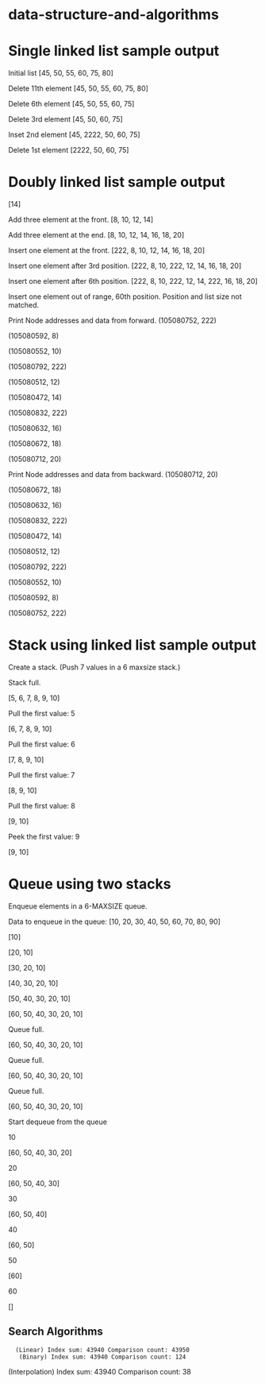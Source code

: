 # data-structure-and-algorithms

# Single linked list sample output
Initial list
[45, 50, 55, 60, 75, 80]

Delete 11th element
[45, 50, 55, 60, 75, 80]

Delete 6th element
[45, 50, 55, 60, 75]

Delete 3rd element
[45, 50, 60, 75]

Inset 2nd element
[45, 2222, 50, 60, 75]

Delete 1st element
[2222, 50, 60, 75]


# Doubly linked list sample output
[14]

Add three element at the front.
[8, 10, 12, 14]

Add three element at the end.
[8, 10, 12, 14, 16, 18, 20]

Insert one element at the front.
[222, 8, 10, 12, 14, 16, 18, 20]

Insert one element after 3rd position.
[222, 8, 10, 222, 12, 14, 16, 18, 20]

Insert one element after 6th position.
[222, 8, 10, 222, 12, 14, 222, 16, 18, 20]

Insert one element out of range, 60th position.
Position and list size not matched.

Print Node addresses and data from forward.
(105080752, 222)

(105080592, 8)

(105080552, 10)

(105080792, 222)

(105080512, 12)

(105080472, 14)

(105080832, 222)

(105080632, 16)

(105080672, 18)

(105080712, 20)


Print Node addresses and data from backward.
(105080712, 20)

(105080672, 18)

(105080632, 16)

(105080832, 222)

(105080472, 14)

(105080512, 12)

(105080792, 222)

(105080552, 10)

(105080592, 8)

(105080752, 222)

# Stack using linked list sample output

Create a stack. (Push 7 values in a 6 maxsize stack.)

Stack full.

[5, 6, 7, 8, 9, 10]

Pull the first value:  5

[6, 7, 8, 9, 10]

Pull the first value:  6

[7, 8, 9, 10]

Pull the first value:  7

[8, 9, 10]

Pull the first value:  8

[9, 10]

Peek the first value:  9

[9, 10]


# Queue using two stacks

Enqueue elements in a 6-MAXSIZE queue.

Data to enqueue in the queue:  [10, 20, 30, 40, 50, 60, 70, 80, 90]

[10]

[20, 10]

[30, 20, 10]

[40, 30, 20, 10]

[50, 40, 30, 20, 10]

[60, 50, 40, 30, 20, 10]

Queue full.

[60, 50, 40, 30, 20, 10]

Queue full.

[60, 50, 40, 30, 20, 10]

Queue full.

[60, 50, 40, 30, 20, 10]



Start dequeue from the queue

10

[60, 50, 40, 30, 20]

20

[60, 50, 40, 30]

30

[60, 50, 40]

40

[60, 50]

50

[60]

60

[]

## Search Algorithms
      (Linear) Index sum: 43940 Comparison count: 43950
       (Binary) Index sum: 43940 Comparison count: 124
(Interpolation) Index sum: 43940 Comparison count: 38


